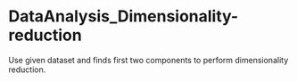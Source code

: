 # DataAnalysis_Dimensionality-reduction
Use given dataset and finds first two components to perform dimensionality reduction. 

